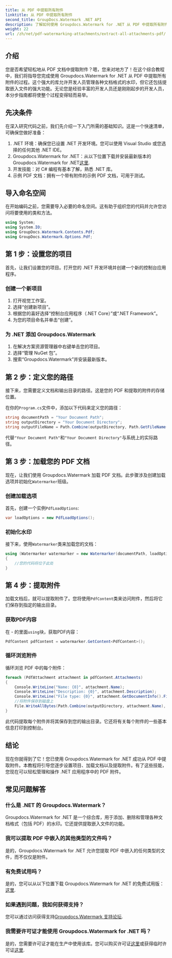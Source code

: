 ```yaml
---
title: 从 PDF 中提取所有附件
linktitle: 从 PDF 中提取所有附件
second_title: GroupDocs.Watermark .NET API
description: 了解如何使用 Groupdocs.Watermark for .NET 从 PDF 中提取所有附件。请按照我们的分步指南进行无缝提取过程。
weight: 22
url: /zh/net/pdf-watermarking-attachments/extract-all-attachments-pdf/
---
```

## 介绍
您是否希望轻松地从 PDF 文档中提取附件？嗯，您来对地方了！在这个综合教程中，我们将指导您完成使用 Groupdocs.Watermark for .NET 从 PDF 中提取所有附件的过程。这个强大的库允许开发人员管理各种文档格式的水印，但它还包括提取嵌入文件的强大功能。无论您是经验丰富的开发人员还是刚刚起步的开发人员，本分步指南都将使整个过程变得轻而易举。
## 先决条件
在深入研究代码之前，我们先介绍一下入门所需的基础知识。这是一个快速清单，可确保您做好准备：
1. .NET 环境：确保您已设置 .NET 开发环境。您可以使用 Visual Studio 或您选择的任何其他 .NET IDE。
2.  Groupdocs.Watermark for .NET：从以下位置下载并安装最新版本的 Groupdocs.Watermark for .NET[这里](https://releases.groupdocs.com/Watermark/net/).
3. 开发技能：对 C# 编程有基本了解，熟悉 .NET 库。
4. 示例 PDF 文档：拥有一个带有附件的示例 PDF 文档，可用于测试。
## 导入命名空间
在开始编码之前，您需要导入必要的命名空间。这有助于组织您的代码并允许您访问将要使用的类和方法。
```csharp
using System;
using System.IO;
using GroupDocs.Watermark.Contents.Pdf;
using GroupDocs.Watermark.Options.Pdf;
```
## 第 1 步：设置您的项目
首先，让我们设置您的项目。打开您的 .NET 开发环境并创建一个新的控制台应用程序。
### 创建一个新项目
1. 打开视觉工作室。
2. 选择“创建新项目”。
3. 根据您的喜好选择“控制台应用程序（.NET Core）”或“.NET Framework”。
4. 为您的项目命名并单击“创建”。
### 为 .NET 添加 Groupdocs.Watermark
1. 在解决方案资源管理器中右键单击您的项目。
2. 选择“管理 NuGet 包”。
3. 搜索“Groupdocs.Watermark”并安装最新版本。
## 第 2 步：定义您的路径
接下来，您需要定义文档和输出目录的路径。这是您的 PDF 和提取的附件的存储位置。

在你的`Program.cs`文件中，添加以下代码来定义您的路径：
```csharp
string documentPath = "Your Document Path";
string outputDirectory = "Your Document Directory";
string outputFileName = Path.Combine(outputDirectory, Path.GetFileName(documentPath));
```
代替`"Your Document Path"`和`"Your Document Directory"`与系统上的实际路径。
## 第 3 步：加载您的 PDF 文档
现在，让我们使用 Groupdocs.Watermark 加载 PDF 文档。此步骤涉及创建加载选项并初始化`Watermarker`班级。
### 创建加载选项
首先，创建一个实例`PdfLoadOptions`:
```csharp
var loadOptions = new PdfLoadOptions();
```
### 初始化水印
接下来，使用`Watermarker`类来加载您的文档：
```csharp
using (Watermarker watermarker = new Watermarker(documentPath, loadOptions))
{
    //您的代码将位于此处
}
```
## 第 4 步：提取附件
加载文档后，就可以提取附件了。您将使用`PdfContent`类来访问附件，然后将它们保存到指定的输出目录。
### 获取PDF内容
在 - 的里面`using`块，获取PDF内容：
```csharp
PdfContent pdfContent = watermarker.GetContent<PdfContent>();
```
### 循环浏览附件
循环浏览 PDF 中的每个附件：
```csharp
foreach (PdfAttachment attachment in pdfContent.Attachments)
{
    Console.WriteLine("Name: {0}", attachment.Name);
    Console.WriteLine("Description: {0}", attachment.Description);
    Console.WriteLine("File type: {0}", attachment.GetDocumentInfo().FileType);
    //将附件保存到磁盘上
    File.WriteAllBytes(Path.Combine(outputDirectory, attachment.Name), attachment.Content);
}
```
此代码提取每个附件并将其保存到您的输出目录。它还将有关每个附件的一些基本信息打印到控制台。
## 结论
现在你就得到了它！您已使用 Groupdocs.Watermark for .NET 成功从 PDF 中提取附件。本教程将引导您逐步设置项目、加载文档以及提取附件。有了这些技能，您现在可以轻松管理和操作 .NET 应用程序中的 PDF 附件。
## 常见问题解答
### 什么是 .NET 的 Groupdocs.Watermark？
Groupdocs.Watermark for .NET 是一个综合库，用于添加、删除和管理各种文档格式（包括 PDF）的水印。它还提供提取嵌入文件的功能。
### 我可以提取 PDF 中嵌入的其他类型的文件吗？
是的，Groupdocs.Watermark for .NET 允许您提取 PDF 中嵌入的任何类型的文件，而不仅仅是附件。
### 有免费试用吗？
是的，您可以从以下位置下载 Groupdocs.Watermark for .NET 的免费试用版：[这里](https://releases.groupdocs.com/).
### 如果遇到问题，我如何获得支持？
您可以通过访问获得支持[Groupdocs.Watermark 支持论坛](https://forum.groupdocs.com/c/watermark/19).
### 我需要许可证才能使用 Groupdocs.Watermark for .NET 吗？
是的，您需要许可证才能在生产中使用该库。您可以购买许可证[这里](https://purchase.groupdocs.com/buy)或获得临时许可证[这里](https://purchase.groupdocs.com/temporary-license/).